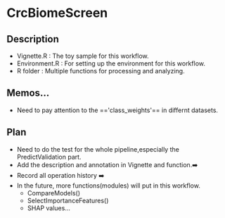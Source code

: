 # CrcBiomeScreen

## Description
 * Vignette.R : The toy sample for this workflow.
 * Environment.R : For setting up the environment for this workflow.
 * R folder : Multiple functions for processing and analyzing.

## Memos...
 * Need to pay attention to the =='class_weights'== in differnt datasets.

## Plan
 * Need to do the test for the whole pipeline,especially the PredictValidation part.
 * Add the description and annotation in Vignette and function.➡️
 * Record all operation history ➡️
 * In the future, more functions(modules) will put in this workflow.
   * CompareModels()
   * SelectImportanceFeatures()
   * SHAP values...